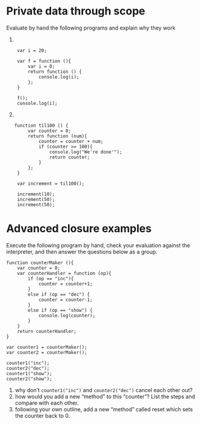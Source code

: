 Private data through scope
==========================

Evaluate by hand the following programs and explain why they work

1.

        var i = 20;
        
        var f = function (){
            var i = 0;
            return function () {
                console.log(i);
            };
        }
        
        f();
        console.log(i);

2.

       function til100 () {
            var counter = 0;
            return function (num){
                counter = counter + num;
                if (counter >= 100){
                    console.log("We're done'");
                    return counter;
                }
            };
        }
        
        var increment = til100();
        
        increment(10);
        increment(50);
        increment(50);

Advanced closure examples
=========================

Execute the following program by hand, check your evaluation against the interpreter, and then answer the questions below as a group.

    function counterMaker (){
        var counter = 0;
        var counterHandler = function (op){
            if (op == "inc"){
                counter = counter+1;
            }
            else if (op == "dec") {
                counter = counter-1;
            }
            else if (op == "show") {
                console.log(counter);
            }
        }
        return counterHandler;
    } 
    
    var counter1 = counterMaker();
    var counter2 = counterMaker();
    
    counter1("inc");
    counter2("dec");
    counter1("show");
    counter2("show");


1.  why don&rsquo;t `counter1("inc")` and `counter2("dec")` cancel each other out?
2.  how would you add a new &ldquo;method&rdquo; to this &ldquo;counter&rdquo;? List the steps and compare with each other.
3.  following your own outline, add a new &ldquo;method&rdquo; called reset which sets the counter back to 0.

